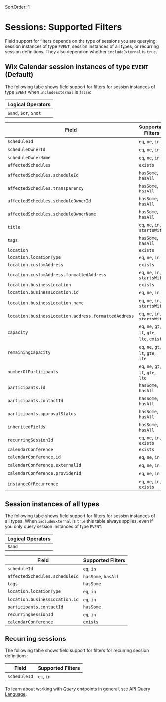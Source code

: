 SortOrder: 1
# Sessions: Supported Filters

Field support for filters depends on the type of sessions you are querying: session instances of type `EVENT`, session instances of all types, or recurring session definitions.
They also depend on whether `includeExternal` is `true`.

## Wix Calendar session instances of type `EVENT` (Default)

The following table shows field support for filters for session instances of type `EVENT` when `includeExternal` is `false`:

| Logical Operators |
| ----------------- |
| `$and`, `$or`, `$not` |

| Field           | Supported Filters                             |
| --------------- | --------------------------------------------- |
| `scheduleId` | `eq`, `ne`, `in` |
| `scheduleOwnerId` | `eq`, `ne`, `in` |
| `scheduleOwnerName` | `eq`, `ne`, `in` | 
| `affectedSchedules` | `exists` | 
| `affectedSchedules.scheduleId` | `hasSome`, `hasAll` | 
| `affectedSchedules.transparency` | `hasSome`, `hasAll` | 
| `affectedSchedules.scheduleOwnerId` | `hasSome`, `hasAll` | 
| `affectedSchedules.scheduleOwnerName` | `hasSome`, `hasAll` | 
| `title` | `eq`, `ne`, `in`, `startsWith` | 
| `tags` | `hasSome`, `hasAll` | 
| `location` | `exists` | 
| `location.locationType` | `eq`, `ne`, `in` | 
| `location.customAddress` | `exists` | 
| `location.customAddress.formattedAddress` | `eq`, `ne`, `in`, `startsWith` | 
| `location.businessLocation` | `exists` | 
| `location.businessLocation.id` | `eq`, `ne`, `in` | 
| `location.businessLocation.name` | `eq`, `ne`, `in`, `startsWith` | 
| `location.businessLocation.address.formattedAddress` | `eq`, `ne`, `in`, `startsWith` | 
| `capacity` | `eq`, `ne`, `gt`, `lt`, `gte`, `lte`, `exists` | 
| `remainingCapacity` | `eq`, `ne`, `gt`, `lt`, `gte`, `lte` |
| `numberOfParticipants` | `eq`, `ne`, `gt`, `lt`, `gte`, `lte` | 
| `participants.id` | `hasSome`, `hasAll` | 
| `participants.contactId` | `hasSome`, `hasAll` | 
| `participants.approvalStatus` | `hasSome`, `hasAll` | 
| `inheritedFields` | `hasSome`, `hasAll` | 
| `recurringSessionId` | `eq`, `ne`, `in`, `exists` |
| `calendarConference` | `exists` |
| `calendarConference.id` | `eq`, `ne`, `in` | 
| `calendarConference.externalId` | `eq`, `ne`, `in` | 
| `calendarConference.providerId` | `eq`, `ne`, `in` | 
| `instanceOfRecurrence` | `eq`, `ne`, `in`, `exists` | 

## Session instances of all types

The following table shows field support for filters for session instances of all types. When `includeExternal` is `true` this table always applies, even if you only query session instances of type `EVENT`:

| Logical Operators |
| ----------------- |
| `$and` |

| Field | Supported Filters  |
| ----- | ------------------ |
| `scheduleId` | `eq`, `in` | 
| `affectedSchedules.scheduleId` | `hasSome`, `hasAll` | 
| `tags` | `hasSome` |
| `location.locationType` | `eq`, `in` |
| `location.businessLocation.id` | `eq`, `in` |
| `participants.contactId` | `hasSome` |
| `recurringSessionId` | `eq`, `in` |
| `calendarConference` | `exists` |

## Recurring sessions

The following table shows field support for filters for recurring session definitions:

| Field           | Supported Filters                             |
| --------------- | --------------------------------------------- |
| `scheduleId` | `eq`, `in` |

To learn about working with _Query_ endpoints in general, see
[API Query Language](https://dev.wix.com/api/rest/getting-started/api-query-language).